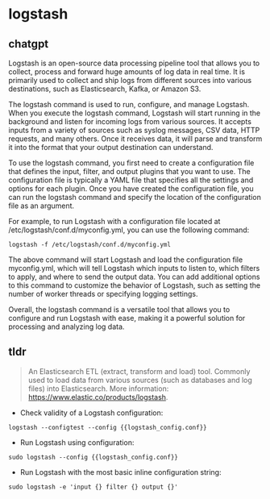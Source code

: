 # logstash 
## chatgpt 
Logstash is an open-source data processing pipeline tool that allows you to collect, process and forward huge amounts of log data in real time. It is primarily used to collect and ship logs from different sources into various destinations, such as Elasticsearch, Kafka, or Amazon S3.

The logstash command is used to run, configure, and manage Logstash. When you execute the logstash command, Logstash will start running in the background and listen for incoming logs from various sources. It accepts inputs from a variety of sources such as syslog messages, CSV data, HTTP requests, and many others. Once it receives data, it will parse and transform it into the format that your output destination can understand.

To use the logstash command, you first need to create a configuration file that defines the input, filter, and output plugins that you want to use. The configuration file is typically a YAML file that specifies all the settings and options for each plugin. Once you have created the configuration file, you can run the logstash command and specify the location of the configuration file as an argument.

For example, to run Logstash with a configuration file located at /etc/logstash/conf.d/myconfig.yml, you can use the following command:

```
logstash -f /etc/logstash/conf.d/myconfig.yml
```

The above command will start Logstash and load the configuration file myconfig.yml, which will tell Logstash which inputs to listen to, which filters to apply, and where to send the output data. You can add additional options to this command to customize the behavior of Logstash, such as setting the number of worker threads or specifying logging settings.

Overall, the logstash command is a versatile tool that allows you to configure and run Logstash with ease, making it a powerful solution for processing and analyzing log data. 

## tldr 
 
> An Elasticsearch ETL (extract, transform and load) tool.
> Commonly used to load data from various sources (such as databases and log files) into Elasticsearch.
> More information: <https://www.elastic.co/products/logstash>.

- Check validity of a Logstash configuration:

`logstash --configtest --config {{logstash_config.conf}}`

- Run Logstash using configuration:

`sudo logstash --config {{logstash_config.conf}}`

- Run Logstash with the most basic inline configuration string:

`sudo logstash -e 'input {} filter {} output {}'`
